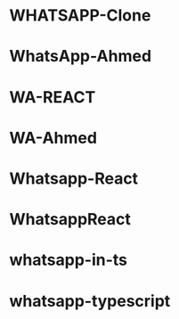 # WHATSAPP-Clone
# WhatsApp-Ahmed
# WA-REACT
# WA-Ahmed
# Whatsapp-React
# WhatsappReact
# whatsapp-in-ts
# whatsapp-typescript
